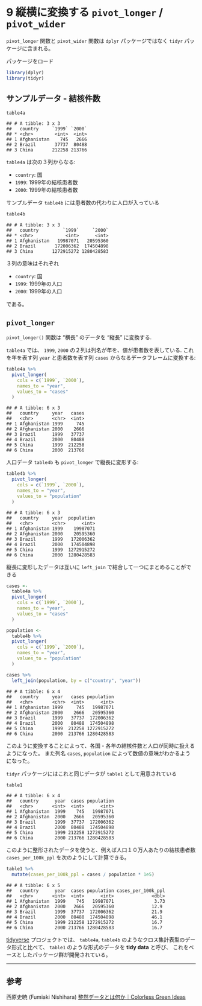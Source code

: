 # 9 縦横に変換する `pivot_longer` / `pivot_wider`

`pivot_longer` 関数と `pivot_wider` 関数は `dplyr` パッケージではなく `tidyr`
パッケージに含まれる。

パッケージをロード

``` r
library(dplyr)
library(tidyr)
```

## サンプルデータ - 結核件数

``` r
table4a
```

    ## # A tibble: 3 x 3
    ##   country     `1999` `2000`
    ## * <chr>        <int>  <int>
    ## 1 Afghanistan    745   2666
    ## 2 Brazil       37737  80488
    ## 3 China       212258 213766

`table4a` は次の３列からなる:

  - `country`: 国
  - `1999`: 1999年の結核患者数
  - `2000`: 1999年の結核患者数

サンプルデータ `table4b` には患者数の代わりに人口が入っている

``` r
table4b
```

    ## # A tibble: 3 x 3
    ##   country         `1999`     `2000`
    ## * <chr>            <int>      <int>
    ## 1 Afghanistan   19987071   20595360
    ## 2 Brazil       172006362  174504898
    ## 3 China       1272915272 1280428583

３列の意味はそれぞれ

  - `country`: 国
  - `1999`: 1999年の人口
  - `2000`: 1999年の人口

である。

## `pivot_longer`

`pivot_longer()` 関数は “横長” のデータを “縦長” に変換する.

`table4a` では、 `1999`, `2000` の２列は列名が年を、値が患者数を表している. これを年を表す列 `year`
と患者数を表す列 `cases` からなるデータフレームに変換する:

``` r
table4a %>% 
  pivot_longer(
    cols = c(`1999`, `2000`),
    names_to = "year",
    values_to = "cases"
  )
```

    ## # A tibble: 6 x 3
    ##   country     year   cases
    ##   <chr>       <chr>  <int>
    ## 1 Afghanistan 1999     745
    ## 2 Afghanistan 2000    2666
    ## 3 Brazil      1999   37737
    ## 4 Brazil      2000   80488
    ## 5 China       1999  212258
    ## 6 China       2000  213766

人口データ `table4b` も `pivot_longer` で縦長に変形する:

``` r
table4b %>% 
  pivot_longer(
    cols = c(`1999`, `2000`),
    names_to = "year",
    values_to = "population"
  )
```

    ## # A tibble: 6 x 3
    ##   country     year  population
    ##   <chr>       <chr>      <int>
    ## 1 Afghanistan 1999    19987071
    ## 2 Afghanistan 2000    20595360
    ## 3 Brazil      1999   172006362
    ## 4 Brazil      2000   174504898
    ## 5 China       1999  1272915272
    ## 6 China       2000  1280428583

縦長に変形したデータは互いに `left_join` で結合して一つにまとめることができる

``` r
cases <-
  table4a %>% 
  pivot_longer(
    cols = c(`1999`, `2000`),
    names_to = "year",
    values_to = "cases"
  )

population <-
  table4b %>% 
  pivot_longer(
    cols = c(`1999`, `2000`),
    names_to = "year",
    values_to = "population"
  )

cases %>% 
  left_join(population, by = c("country", "year"))
```

    ## # A tibble: 6 x 4
    ##   country     year   cases population
    ##   <chr>       <chr>  <int>      <int>
    ## 1 Afghanistan 1999     745   19987071
    ## 2 Afghanistan 2000    2666   20595360
    ## 3 Brazil      1999   37737  172006362
    ## 4 Brazil      2000   80488  174504898
    ## 5 China       1999  212258 1272915272
    ## 6 China       2000  213766 1280428583

このように変換することによって、各国・各年の結核件数と人口が同時に扱えるようになった。 また列名 `cases`, `population`
によって数値の意味がわかるようになった。

`tidyr` パッケージにはこれと同じデータが `table1` として用意されている

``` r
table1
```

    ## # A tibble: 6 x 4
    ##   country      year  cases population
    ##   <chr>       <int>  <int>      <int>
    ## 1 Afghanistan  1999    745   19987071
    ## 2 Afghanistan  2000   2666   20595360
    ## 3 Brazil       1999  37737  172006362
    ## 4 Brazil       2000  80488  174504898
    ## 5 China        1999 212258 1272915272
    ## 6 China        2000 213766 1280428583

このように整形されたデータを使うと、例えば人口１０万人あたりの結核患者数 `cases_per_100k_ppl` を次のようにして計算できる。

``` r
table1 %>% 
  mutate(cases_per_100k_ppl = cases / population * 1e5)
```

    ## # A tibble: 6 x 5
    ##   country      year  cases population cases_per_100k_ppl
    ##   <chr>       <int>  <int>      <int>              <dbl>
    ## 1 Afghanistan  1999    745   19987071               3.73
    ## 2 Afghanistan  2000   2666   20595360              12.9 
    ## 3 Brazil       1999  37737  172006362              21.9 
    ## 4 Brazil       2000  80488  174504898              46.1 
    ## 5 China        1999 212258 1272915272              16.7 
    ## 6 China        2000 213766 1280428583              16.7

[tidyverse](https://www.tidyverse.org/) プロジェクトでは、 `table4a`, `table4b`
のようなクロス集計表型のデータ形式と比べて、 `table1` のような形式のデータを **tidy data** と呼び、
これをベースとしたパッケージ群が開発されている。

-----

## 参考

西原史暁 (Fumiaki Nishihara) [整然データとは何か｜Colorless Green
Ideas](https://id.fnshr.info/2017/01/09/tidy-data-intro/)
